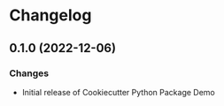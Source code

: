 # Changelog

## 0.1.0 (2022-12-06)

### Changes

-   Initial release of Cookiecutter Python Package Demo
